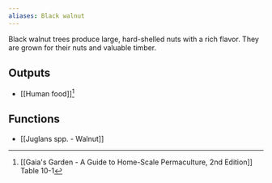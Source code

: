 ```yaml
---
aliases: Black walnut
---
```

Black walnut trees produce large, hard-shelled nuts with a rich flavor. They are grown for their nuts and valuable timber.
## Outputs
- [[Human food]][^1]
## Functions
- [[Juglans spp. - Walnut]]

[^1]: [[Gaia's Garden - A Guide to Home-Scale Permaculture, 2nd Edition]] Table 10-1
